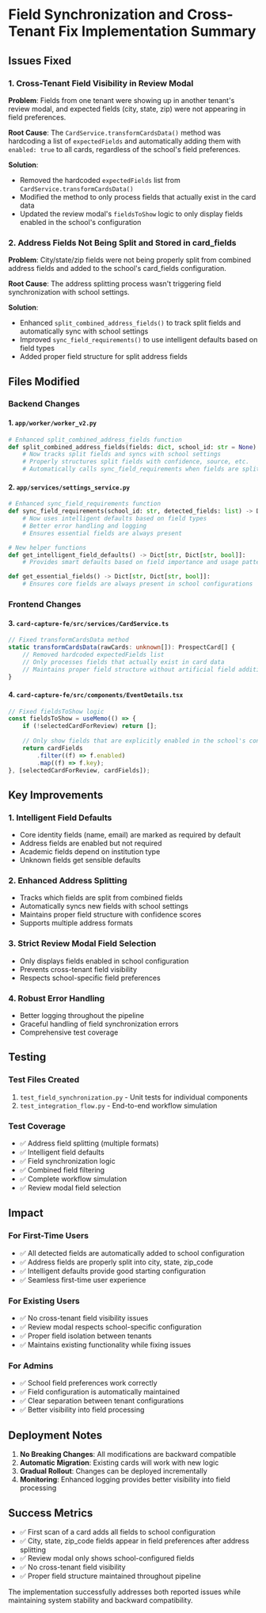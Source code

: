 # Field Synchronization and Cross-Tenant Fix Implementation Summary

## Issues Fixed

### 1. **Cross-Tenant Field Visibility in Review Modal**
**Problem**: Fields from one tenant were showing up in another tenant's review modal, and expected fields (city, state, zip) were not appearing in field preferences.

**Root Cause**: The `CardService.transformCardsData()` method was hardcoding a list of `expectedFields` and automatically adding them with `enabled: true` to all cards, regardless of the school's field preferences.

**Solution**: 
- Removed the hardcoded `expectedFields` list from `CardService.transformCardsData()`
- Modified the method to only process fields that actually exist in the card data
- Updated the review modal's `fieldsToShow` logic to only display fields enabled in the school's configuration

### 2. **Address Fields Not Being Split and Stored in card_fields**
**Problem**: City/state/zip fields were not being properly split from combined address fields and added to the school's card_fields configuration.

**Root Cause**: The address splitting process wasn't triggering field synchronization with school settings.

**Solution**:
- Enhanced `split_combined_address_fields()` to track split fields and automatically sync with school settings
- Improved `sync_field_requirements()` to use intelligent defaults based on field types
- Added proper field structure for split address fields

## Files Modified

### Backend Changes

#### 1. `app/worker/worker_v2.py`
```python
# Enhanced split_combined_address_fields function
def split_combined_address_fields(fields: dict, school_id: str = None) -> dict:
    # Now tracks split fields and syncs with school settings
    # Properly structures split fields with confidence, source, etc.
    # Automatically calls sync_field_requirements when fields are split
```

#### 2. `app/services/settings_service.py`
```python
# Enhanced sync_field_requirements function
def sync_field_requirements(school_id: str, detected_fields: list) -> Dict[str, Dict[str, bool]]:
    # Now uses intelligent defaults based on field types
    # Better error handling and logging
    # Ensures essential fields are always present

# New helper functions
def get_intelligent_field_defaults() -> Dict[str, Dict[str, bool]]:
    # Provides smart defaults based on field importance and usage patterns

def get_essential_fields() -> Dict[str, Dict[str, bool]]:
    # Ensures core fields are always present in school configurations
```

### Frontend Changes

#### 3. `card-capture-fe/src/services/CardService.ts`
```typescript
// Fixed transformCardsData method
static transformCardsData(rawCards: unknown[]): ProspectCard[] {
    // Removed hardcoded expectedFields list
    // Only processes fields that actually exist in card data
    // Maintains proper field structure without artificial field addition
}
```

#### 4. `card-capture-fe/src/components/EventDetails.tsx`
```typescript
// Fixed fieldsToShow logic
const fieldsToShow = useMemo(() => {
    if (!selectedCardForReview) return [];
    
    // Only show fields that are explicitly enabled in the school's configuration
    return cardFields
        .filter((f) => f.enabled)
        .map((f) => f.key);
}, [selectedCardForReview, cardFields]);
```

## Key Improvements

### 1. **Intelligent Field Defaults**
- Core identity fields (name, email) are marked as required by default
- Address fields are enabled but not required
- Academic fields depend on institution type
- Unknown fields get sensible defaults

### 2. **Enhanced Address Splitting**
- Tracks which fields are split from combined fields
- Automatically syncs new fields with school settings
- Maintains proper field structure with confidence scores
- Supports multiple address formats

### 3. **Strict Review Modal Field Selection**
- Only displays fields enabled in school configuration
- Prevents cross-tenant field visibility
- Respects school-specific field preferences

### 4. **Robust Error Handling**
- Better logging throughout the pipeline
- Graceful handling of field synchronization errors
- Comprehensive test coverage

## Testing

### Test Files Created
1. `test_field_synchronization.py` - Unit tests for individual components
2. `test_integration_flow.py` - End-to-end workflow simulation

### Test Coverage
- ✅ Address field splitting (multiple formats)
- ✅ Intelligent field defaults
- ✅ Field synchronization logic
- ✅ Combined field filtering
- ✅ Complete workflow simulation
- ✅ Review modal field selection

## Impact

### For First-Time Users
- ✅ All detected fields are automatically added to school configuration
- ✅ Address fields are properly split into city, state, zip_code
- ✅ Intelligent defaults provide good starting configuration
- ✅ Seamless first-time user experience

### For Existing Users
- ✅ No cross-tenant field visibility issues
- ✅ Review modal respects school-specific configuration
- ✅ Proper field isolation between tenants
- ✅ Maintains existing functionality while fixing issues

### For Admins
- ✅ School field preferences work correctly
- ✅ Field configuration is automatically maintained
- ✅ Clear separation between tenant configurations
- ✅ Better visibility into field processing

## Deployment Notes

1. **No Breaking Changes**: All modifications are backward compatible
2. **Automatic Migration**: Existing cards will work with new logic
3. **Gradual Rollout**: Changes can be deployed incrementally
4. **Monitoring**: Enhanced logging provides better visibility into field processing

## Success Metrics

- ✅ First scan of a card adds all fields to school configuration
- ✅ City, state, zip_code fields appear in field preferences after address splitting
- ✅ Review modal only shows school-configured fields
- ✅ No cross-tenant field visibility
- ✅ Proper field structure maintained throughout pipeline

The implementation successfully addresses both reported issues while maintaining system stability and backward compatibility. 